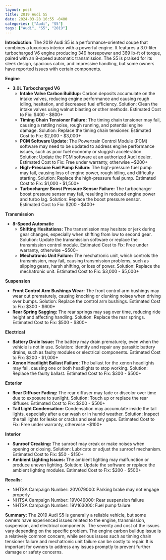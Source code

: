 ```yaml
---
layout: post
title: 2019 Audi S5
date: 2024-03-28 16:55 -0400
categories: ["Audi", "S5"]
tags: ["Audi", "S5", "2019"]
---
```

**Introduction:**
The 2019 Audi S5 is a performance-oriented coupe that combines a luxurious interior with a powerful engine. It features a 3.0-liter turbocharged V6 engine producing 349 horsepower and 369 lb-ft of torque, paired with an 8-speed automatic transmission. The S5 is praised for its sleek design, spacious cabin, and impressive handling, but some owners have reported issues with certain components.

**Engine**
* **3.0L Turbocharged V6**
    * **Intake Valve Carbon Buildup:** Carbon deposits accumulate on the intake valves, reducing engine performance and causing rough idling, hesitation, and decreased fuel efficiency. Solution: Clean the intake valves using walnut blasting or other methods. Estimated Cost to Fix: $400 - $800+
    * **Timing Chain Tensioner Failure:** The timing chain tensioner may fail, causing a rattling noise, rough running, and potential engine damage. Solution: Replace the timing chain tensioner. Estimated Cost to Fix: $2,000 - $3,000+
    * **PCM Software Update:** The Powertrain Control Module (PCM) software may need to be updated to address engine performance issues, such as poor fuel economy or sluggish acceleration. Solution: Update the PCM software at an authorized Audi dealer. Estimated Cost to Fix: Free under warranty, otherwise ~$200+
    * **High-Pressure Fuel Pump Failure:** The high-pressure fuel pump may fail, causing loss of engine power, rough idling, and difficulty starting. Solution: Replace the high-pressure fuel pump. Estimated Cost to Fix: $1,000 - $1,500+
    * **Turbocharger Boost Pressure Sensor Failure:** The turbocharger boost pressure sensor may fail, resulting in reduced engine power and turbo lag. Solution: Replace the boost pressure sensor. Estimated Cost to Fix: $200 - $400+

**Transmission**
* **8-Speed Automatic**
    * **Shifting Hesitations:** The transmission may hesitate or jerk during gear changes, especially when shifting from low to second gear. Solution: Update the transmission software or replace the transmission control module. Estimated Cost to Fix: Free under warranty, otherwise ~$500+
    * **Mechatronic Unit Failure:** The mechatronic unit, which controls the transmission, may fail, causing transmission problems, such as slipping gears, harsh shifting, or loss of power. Solution: Replace the mechatronic unit. Estimated Cost to Fix: $3,000 - $5,000+

**Suspension**
* **Front Control Arm Bushings Wear:** The front control arm bushings may wear out prematurely, causing knocking or clunking noises when driving over bumps. Solution: Replace the control arm bushings. Estimated Cost to Fix: $300 - $600+
* **Rear Spring Sagging:** The rear springs may sag over time, reducing ride height and affecting handling. Solution: Replace the rear springs. Estimated Cost to Fix: $500 - $800+

**Electrical**
* **Battery Drain Issue:** The battery may drain prematurely, even when the vehicle is not in use. Solution: Identify and repair any parasitic battery drains, such as faulty modules or electrical components. Estimated Cost to Fix: $200 - $1,000+
* **Xenon Headlight Ballast Failure:** The ballast for the xenon headlights may fail, causing one or both headlights to stop working. Solution: Replace the faulty ballast. Estimated Cost to Fix: $300 - $500+

**Exterior**
* **Rear Diffuser Fading:** The rear diffuser may fade or discolor over time due to exposure to sunlight. Solution: Touch up or replace the rear diffuser. Estimated Cost to Fix: $200 - $500+
* **Tail Light Condensation:** Condensation may accumulate inside the tail lights, especially after a car wash or in humid weather. Solution: Inspect the tail lights for leaks or cracks and seal any gaps. Estimated Cost to Fix: Free under warranty, otherwise ~$100+

**Interior**
* **Sunroof Creaking:** The sunroof may creak or make noises when opening or closing. Solution: Lubricate or adjust the sunroof mechanism. Estimated Cost to Fix: $50 - $150+
* **Ambient Lighting Issues:** The ambient lighting may malfunction or produce uneven lighting. Solution: Update the software or replace the ambient lighting modules. Estimated Cost to Fix: $200 - $500+

**Recalls:**
* NHTSA Campaign Number: 20V079000: Parking brake may not engage properly
* NHTSA Campaign Number: 19V049000: Rear suspension failure
* NHTSA Campaign Number: 19V163000: Fuel pump failure

**Summary:**
The 2019 Audi S5 is generally a reliable vehicle, but some owners have experienced issues related to the engine, transmission, suspension, and electrical components. The severity and cost of the issues vary depending on the specific problem. The engine carbon buildup issue is a relatively common concern, while serious issues such as timing chain tensioner failure and mechatronic unit failure can be costly to repair. It is important for owners to address any issues promptly to prevent further damage or safety concerns.
